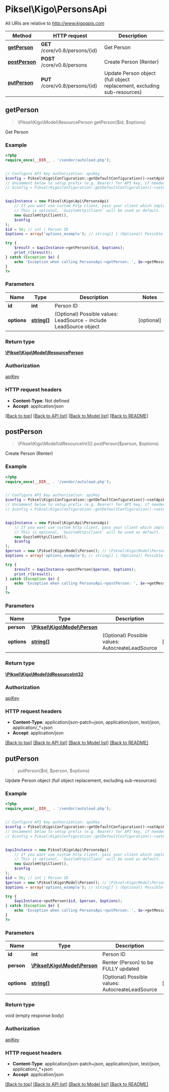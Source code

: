 # Piksel\Kigo\PersonsApi

All URIs are relative to *http://www.kigoapis.com*

Method | HTTP request | Description
------------- | ------------- | -------------
[**getPerson**](PersonsApi.md#getPerson) | **GET** /core/v0.8/persons/{id} | Get Person
[**postPerson**](PersonsApi.md#postPerson) | **POST** /core/v0.8/persons | Create Person (Renter)
[**putPerson**](PersonsApi.md#putPerson) | **PUT** /core/v0.8/persons/{id} | Update Person object (full object replacement, excluding sub-resources)



## getPerson

> \Piksel\Kigo\Model\ResourcePerson getPerson($id, $options)

Get Person

### Example

```php
<?php
require_once(__DIR__ . '/vendor/autoload.php');


// Configure API key authorization: apiKey
$config = Piksel\Kigo\Configuration::getDefaultConfiguration()->setApiKey('X-ApiKey', 'YOUR_API_KEY');
// Uncomment below to setup prefix (e.g. Bearer) for API key, if needed
// $config = Piksel\Kigo\Configuration::getDefaultConfiguration()->setApiKeyPrefix('X-ApiKey', 'Bearer');


$apiInstance = new Piksel\Kigo\Api\PersonsApi(
    // If you want use custom http client, pass your client which implements `GuzzleHttp\ClientInterface`.
    // This is optional, `GuzzleHttp\Client` will be used as default.
    new GuzzleHttp\Client(),
    $config
);
$id = 56; // int | Person ID
$options = array('options_example'); // string[] | (Optional) Possible values: LeadSource - include LeadSource object

try {
    $result = $apiInstance->getPerson($id, $options);
    print_r($result);
} catch (Exception $e) {
    echo 'Exception when calling PersonsApi->getPerson: ', $e->getMessage(), PHP_EOL;
}
?>
```

### Parameters


Name | Type | Description  | Notes
------------- | ------------- | ------------- | -------------
 **id** | **int**| Person ID |
 **options** | [**string[]**](../Model/string.md)| (Optional) Possible values: LeadSource - include LeadSource object | [optional]

### Return type

[**\Piksel\Kigo\Model\ResourcePerson**](../Model/ResourcePerson.md)

### Authorization

[apiKey](../../README.md#apiKey)

### HTTP request headers

- **Content-Type**: Not defined
- **Accept**: application/json

[[Back to top]](#) [[Back to API list]](../../README.md#documentation-for-api-endpoints)
[[Back to Model list]](../../README.md#documentation-for-models)
[[Back to README]](../../README.md)


## postPerson

> \Piksel\Kigo\Model\IdResourceInt32 postPerson($person, $options)

Create Person (Renter)

### Example

```php
<?php
require_once(__DIR__ . '/vendor/autoload.php');


// Configure API key authorization: apiKey
$config = Piksel\Kigo\Configuration::getDefaultConfiguration()->setApiKey('X-ApiKey', 'YOUR_API_KEY');
// Uncomment below to setup prefix (e.g. Bearer) for API key, if needed
// $config = Piksel\Kigo\Configuration::getDefaultConfiguration()->setApiKeyPrefix('X-ApiKey', 'Bearer');


$apiInstance = new Piksel\Kigo\Api\PersonsApi(
    // If you want use custom http client, pass your client which implements `GuzzleHttp\ClientInterface`.
    // This is optional, `GuzzleHttp\Client` will be used as default.
    new GuzzleHttp\Client(),
    $config
);
$person = new \Piksel\Kigo\Model\Person(); // \Piksel\Kigo\Model\Person | 
$options = array('options_example'); // string[] | (Optional) Possible values: AutocreateLeadSource

try {
    $result = $apiInstance->postPerson($person, $options);
    print_r($result);
} catch (Exception $e) {
    echo 'Exception when calling PersonsApi->postPerson: ', $e->getMessage(), PHP_EOL;
}
?>
```

### Parameters


Name | Type | Description  | Notes
------------- | ------------- | ------------- | -------------
 **person** | [**\Piksel\Kigo\Model\Person**](../Model/Person.md)|  |
 **options** | [**string[]**](../Model/string.md)| (Optional) Possible values: AutocreateLeadSource | [optional]

### Return type

[**\Piksel\Kigo\Model\IdResourceInt32**](../Model/IdResourceInt32.md)

### Authorization

[apiKey](../../README.md#apiKey)

### HTTP request headers

- **Content-Type**: application/json-patch+json, application/json, text/json, application/_*+json
- **Accept**: application/json

[[Back to top]](#) [[Back to API list]](../../README.md#documentation-for-api-endpoints)
[[Back to Model list]](../../README.md#documentation-for-models)
[[Back to README]](../../README.md)


## putPerson

> putPerson($id, $person, $options)

Update Person object (full object replacement, excluding sub-resources)

### Example

```php
<?php
require_once(__DIR__ . '/vendor/autoload.php');


// Configure API key authorization: apiKey
$config = Piksel\Kigo\Configuration::getDefaultConfiguration()->setApiKey('X-ApiKey', 'YOUR_API_KEY');
// Uncomment below to setup prefix (e.g. Bearer) for API key, if needed
// $config = Piksel\Kigo\Configuration::getDefaultConfiguration()->setApiKeyPrefix('X-ApiKey', 'Bearer');


$apiInstance = new Piksel\Kigo\Api\PersonsApi(
    // If you want use custom http client, pass your client which implements `GuzzleHttp\ClientInterface`.
    // This is optional, `GuzzleHttp\Client` will be used as default.
    new GuzzleHttp\Client(),
    $config
);
$id = 56; // int | Person ID
$person = new \Piksel\Kigo\Model\Person(); // \Piksel\Kigo\Model\Person | Renter (Person) to be FULLY updated
$options = array('options_example'); // string[] | (Optional) Possible values: AutocreateLeadSource

try {
    $apiInstance->putPerson($id, $person, $options);
} catch (Exception $e) {
    echo 'Exception when calling PersonsApi->putPerson: ', $e->getMessage(), PHP_EOL;
}
?>
```

### Parameters


Name | Type | Description  | Notes
------------- | ------------- | ------------- | -------------
 **id** | **int**| Person ID |
 **person** | [**\Piksel\Kigo\Model\Person**](../Model/Person.md)| Renter (Person) to be FULLY updated |
 **options** | [**string[]**](../Model/string.md)| (Optional) Possible values: AutocreateLeadSource | [optional]

### Return type

void (empty response body)

### Authorization

[apiKey](../../README.md#apiKey)

### HTTP request headers

- **Content-Type**: application/json-patch+json, application/json, text/json, application/_*+json
- **Accept**: application/json

[[Back to top]](#) [[Back to API list]](../../README.md#documentation-for-api-endpoints)
[[Back to Model list]](../../README.md#documentation-for-models)
[[Back to README]](../../README.md)

